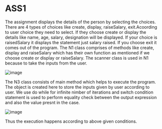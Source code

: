 # ASS1
The assignment displays the details of the person by selecting the choices. There are 4 types of choices like create, display, raiseSalary, exit.Acoording to user choice they need to select. If they choose create or display the details like name, age, salary, designation will be displayed. If your choice is raisedSalary it displays the statement just salary raised. If you choose exit it comes out of the program.
The N1 class comprises of methods like create, display and raiseSalary which has their own function as mentioned if we choose create or display or raiseSalary. The scanner class is used in N1 because to take the inputs from the user.

![image](https://user-images.githubusercontent.com/84003808/118088584-e6248300-b3e4-11eb-9256-69e87fbf9e2f.png)


The N3 class consists of main method which helps to execute the program. The object is created here to store the inputs given by user according to user. We use do while for infinite nimber of iterations and switch condition statement is used to perform equality check between the output expression and also the value presnt in the case. 






![image](https://user-images.githubusercontent.com/84003808/118088750-297ef180-b3e5-11eb-8f0b-581aed28f579.png)




Thus the execution happens according to above given conditions.

